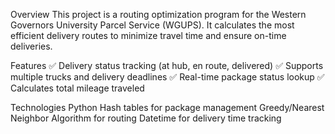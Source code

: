 Overview
This project is a routing optimization program for the Western Governors University Parcel Service (WGUPS). It calculates the most efficient delivery routes to minimize travel time and ensure on-time deliveries.

Features
✅ Delivery status tracking (at hub, en route, delivered)
✅ Supports multiple trucks and delivery deadlines
✅ Real-time package status lookup
✅ Calculates total mileage traveled

Technologies
Python
Hash tables for package management
Greedy/Nearest Neighbor Algorithm for routing
Datetime for delivery time tracking
